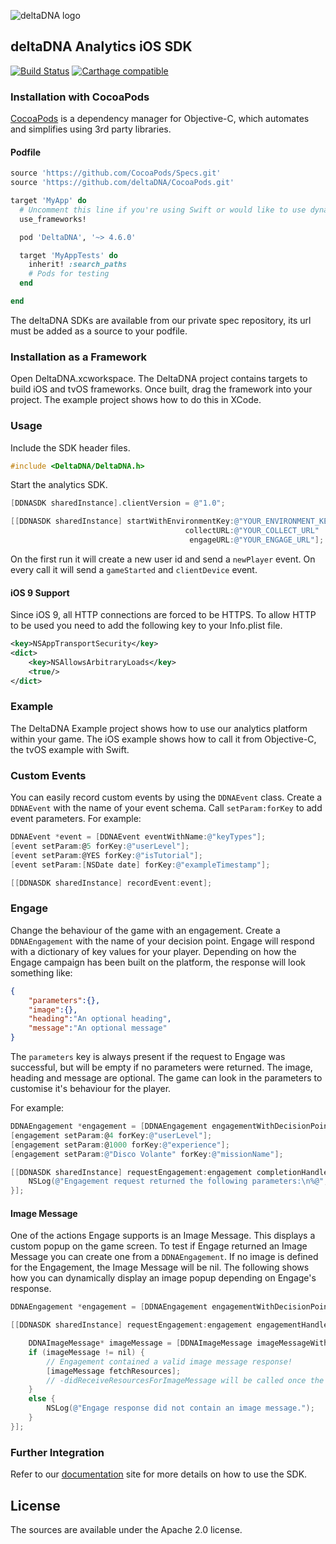 ![deltaDNA logo](https://deltadna.com/wp-content/uploads/2015/06/deltadna_www@1x.png)

## deltaDNA Analytics iOS SDK

[![Build Status](https://travis-ci.org/deltaDNA/ios-sdk.svg?branch=master)](https://travis-ci.org/deltaDNA/ios-sdk)
[![Carthage compatible](https://img.shields.io/badge/Carthage-compatible-4BC51D.svg?style=flat)](https://github.com/Carthage/Carthage)

### Installation with CocoaPods

[CocoaPods](https://cocoapods.org/) is a dependency manager for Objective-C, which automates and simplifies using 3rd party libraries.

#### Podfile

```ruby
source 'https://github.com/CocoaPods/Specs.git'
source 'https://github.com/deltaDNA/CocoaPods.git'

target 'MyApp' do
  # Uncomment this line if you're using Swift or would like to use dynamic frameworks
  use_frameworks!

  pod 'DeltaDNA', '~> 4.6.0'

  target 'MyAppTests' do
    inherit! :search_paths
    # Pods for testing
  end

end
```

The deltaDNA SDKs are available from our private spec repository, its url must be added as a source to your podfile.  

### Installation as a Framework

Open DeltaDNA.xcworkspace.  The DeltaDNA project contains targets to build iOS and tvOS frameworks.  Once built, drag the framework into your project.  The example project shows how to do this in XCode.

### Usage

Include the SDK header files.

```objective-c
#include <DeltaDNA/DeltaDNA.h>
```

Start the analytics SDK.

```objective-c
[DDNASDK sharedInstance].clientVersion = @"1.0";

[[DDNASDK sharedInstance] startWithEnvironmentKey:@"YOUR_ENVIRONMENT_KEY"
                                       collectURL:@"YOUR_COLLECT_URL"
                                        engageURL:@"YOUR_ENGAGE_URL"];

```

On the first run it will create a new user id and send a `newPlayer` event.  On every call it will send a `gameStarted` and `clientDevice` event.

#### iOS 9 Support

Since iOS 9, all HTTP connections are forced to be HTTPS.  To allow HTTP to be used you need to add the following key to your Info.plist file.

```xml
<key>NSAppTransportSecurity</key>
<dict>
    <key>NSAllowsArbitraryLoads</key>
    <true/>
</dict>
```

### Example

The DeltaDNA Example project shows how to use our analytics platform within your game.  The iOS example shows how to call it from Objective-C, the tvOS example with Swift.

### Custom Events

You can easily record custom events by using the `DDNAEvent` class.  Create a `DDNAEvent` with the name of your event schema.  Call `setParam:forKey` to add event parameters.  For example:

```objective-c
DDNAEvent *event = [DDNAEvent eventWithName:@"keyTypes"];
[event setParam:@5 forKey:@"userLevel"];
[event setParam:@YES forKey:@"isTutorial"];
[event setParam:[NSDate date] forKey:@"exampleTimestamp"];

[[DDNASDK sharedInstance] recordEvent:event];
```

### Engage

Change the behaviour of the game with an engagement.  Create a `DDNAEngagement` with the name of your decision point.  Engage will respond with a dictionary of key values for your player.  Depending on how the Engage campaign has been built on the platform, the response will look something like:

```json
{
    "parameters":{},
    "image":{},
    "heading":"An optional heading",
    "message":"An optional message"
}
```

The `parameters` key is always present if the request to Engage was successful, but will be empty if no parameters were returned.  The image, heading and message are optional.  The game can look in the parameters to customise it's behaviour for the player.

For example:

```objective-c
DDNAEngagement *engagement = [DDNAEngagement engagementWithDecisionPoint:@"gameLoaded"];
[engagement setParam:@4 forKey:@"userLevel"];
[engagement setParam:@1000 forKey:@"experience"];
[engagement setParam:@"Disco Volante" forKey:@"missionName"];

[[DDNASDK sharedInstance] requestEngagement:engagement completionHandler:^(NSDictionary* parameters, NSInteger statusCode, NSError* error) {
    NSLog(@"Engagement request returned the following parameters:\n%@", parameters[@"parameters"]);
}];
```

#### Image Message

One of the actions Engage supports is an Image Message.  This displays a custom popup on the game screen.  To test if Engage returned an Image Message you can create one from a `DDNAEngagement`.  If no image is defined for the Engagement, the Image Message will be nil.  The following shows how you can dynamically display an image popup depending on Engage's response.

```objective-c
DDNAEngagement *engagement = [DDNAEngagement engagementWithDecisionPoint:@"imageMessage"];

[[DDNASDK sharedInstance] requestEngagement:engagement engagementHandler:^(DDNAEngagement* response) {

    DDNAImageMessage* imageMessage = [DDNAImageMessage imageMessageWithEngagement:response delegate:self];
    if (imageMessage != nil) {
        // Engagement contained a valid image message response!
        [imageMessage fetchResources];
        // -didReceiveResourcesForImageMessage will be called once the resources are available.
    }
    else {
        NSLog(@"Engage response did not contain an image message.");
    }
}];
```

### Further Integration

Refer to our [documentation](http://docs.deltadna.com/advanced-integration/ios-sdk/) site for more details on how to use the SDK.

## License

The sources are available under the Apache 2.0 license.
